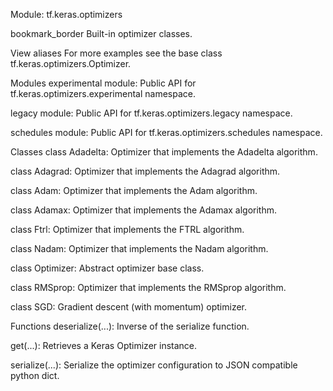 Module: tf.keras.optimizers

bookmark_border
Built-in optimizer classes.

View aliases
For more examples see the base class tf.keras.optimizers.Optimizer.

Modules
experimental module: Public API for tf.keras.optimizers.experimental namespace.

legacy module: Public API for tf.keras.optimizers.legacy namespace.

schedules module: Public API for tf.keras.optimizers.schedules namespace.

Classes
class Adadelta: Optimizer that implements the Adadelta algorithm.

class Adagrad: Optimizer that implements the Adagrad algorithm.

class Adam: Optimizer that implements the Adam algorithm.

class Adamax: Optimizer that implements the Adamax algorithm.

class Ftrl: Optimizer that implements the FTRL algorithm.

class Nadam: Optimizer that implements the Nadam algorithm.

class Optimizer: Abstract optimizer base class.

class RMSprop: Optimizer that implements the RMSprop algorithm.

class SGD: Gradient descent (with momentum) optimizer.

Functions
deserialize(...): Inverse of the serialize function.

get(...): Retrieves a Keras Optimizer instance.

serialize(...): Serialize the optimizer configuration to JSON compatible python dict.
